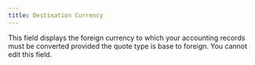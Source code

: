```yaml
---
title: Destination Currency
---
```



This field displays the foreign currency to which your accounting records  must be converted provided the quote type is base to foreign. You cannot  edit this field.
